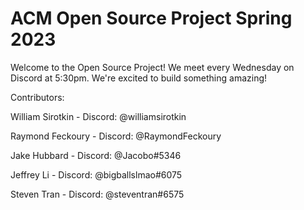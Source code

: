 # ACM Open Source Project Spring 2023

Welcome to the Open Source Project! We meet every Wednesday on Discord at 5:30pm. We're excited to build something amazing!


Contributors: 

William Sirotkin - Discord: @williamsirotkin 

Raymond Feckoury - Discord: @RaymondFeckoury 

Jake Hubbard - Discord: @Jacobo#5346 

Jeffrey Li - Discord: @bigballslmao#6075 

Steven Tran - Discord: @steventran#6575
